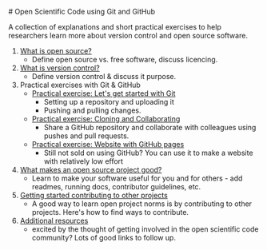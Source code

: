 
# Open Scientific Code using Git and GitHub  

A collection of explanations and short practical exercises to help researchers learn more about version control and open source software.

1. [What is open source?](01-what-is-open-source)
    - Define open source vs. free software, discuss licencing.
2. [What is version control?](02-what-is-version-control)
    - Define version control & discuss it purpose.  
3. Practical exercises with Git & GitHub
    - [Practical exercise: Let's get started with Git](practical-exercises/github/01-how-to-start-contributing-to-open-source)
        - Setting up a repository and uploading it
        - Pushing and pulling changes.
    - [Practical exercise: Cloning and Collaborating](practical-exercises/github/git-02-cloning-and-collaborating)
        - Share a GitHub repository and collaborate with colleagues using pushes and pull requests.
    - [Practical exercise: Website with GitHub pages](practical-exercises/github/git-03-websites-with-github-pages)
        - Still not sold on using GitHub? You can use it to make a website with relatively low effort
4. [What makes an open source project good?](03-what-makes-an-open-source-project-good)
    - Learn to make your software useful for you and for others - add readmes, running docs, contributor guidelines, etc.
5. [Getting started contributing to other projects](04-how-to-start-contributing-to-open-source)
    - A good way to learn open project norms is by contributing to other projects. Here's how to find ways to contribute.      
6. [Additional resources](05-additional-resourcess)
    - excited by the thought of getting involved in the open scientific code community? Lots of good links to follow up.
